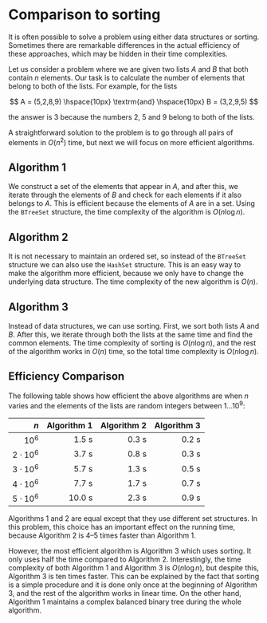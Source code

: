 # Comparison to sorting

It is often possible to solve a problem
using either data structures or sorting.
Sometimes there are remarkable differences
in the actual efficiency of these approaches,
which may be hidden in their time complexities.

Let us consider a problem where
we are given two lists $A$ and $B$
that both contain $n$ elements.
Our task is to calculate the number of elements
that belong to both of the lists.
For example, for the lists

$$
A = (5,2,8,9) \hspace{10px} \textrm{and} \hspace{10px} B = (3,2,9,5)
$$

the answer is 3 because the numbers 2, 5
and 9 belong to both of the lists.

A straightforward solution to the problem is
to go through all pairs of elements in $O(n^2)$ time,
but next we will focus on
more efficient algorithms.

## Algorithm 1

We construct a set of the elements that appear in $A$,
and after this, we iterate through the elements
of $B$ and check for each elements if it
also belongs to $A$.
This is efficient because the elements of $A$
are in a set.
Using the `BTreeSet` structure,
the time complexity of the algorithm is $O(n \log n)$.

## Algorithm 2

It is not necessary to maintain an ordered set,
so instead of the `BTreeSet` structure
we can also use the `HashSet` structure.
This is an easy way to make the algorithm
more efficient, because we only have to change
the underlying data structure.
The time complexity of the new algorithm is $O(n)$.

## Algorithm 3

Instead of data structures, we can use sorting.
First, we sort both lists $A$ and $B$.
After this, we iterate through both the lists
at the same time and find the common elements.
The time complexity of sorting is $O(n \log n)$,
and the rest of the algorithm works in $O(n)$ time,
so the total time complexity is $O(n \log n)$.

## Efficiency Comparison

The following table shows how efficient
the above algorithms are when $n$ varies and
the elements of the lists are random
integers between $1 \ldots 10^9$:

| $n$ | Algorithm 1 | Algorithm 2 | Algorithm 3 |
|----:|------------:|------------:|------------:|
| $10^6$ | $1.5$ s | $0.3$ s | $0.2$ s |
| $2 \cdot 10^6$ | $3.7$ s | $0.8$ s | $0.3$ s |
| $3 \cdot 10^6$ | $5.7$ s | $1.3$ s | $0.5$ s |
| $4 \cdot 10^6$ | $7.7$ s | $1.7$ s | $0.7$ s |
| $5 \cdot 10^6$ | $10.0$ s | $2.3$ s | $0.9$ s |

Algorithms 1 and 2 are equal except that
they use different set structures.
In this problem, this choice has an important effect on
the running time, because Algorithm 2
is 4–5 times faster than Algorithm 1.

However, the most efficient algorithm is Algorithm 3
which uses sorting.
It only uses half the time compared to Algorithm 2.
Interestingly, the time complexity of both
Algorithm 1 and Algorithm 3 is $O(n \log n)$,
but despite this, Algorithm 3 is ten times faster.
This can be explained by the fact that
sorting is a simple procedure and it is done
only once at the beginning of Algorithm 3,
and the rest of the algorithm works in linear time.
On the other hand,
Algorithm 1 maintains a complex balanced binary tree
during the whole algorithm.
